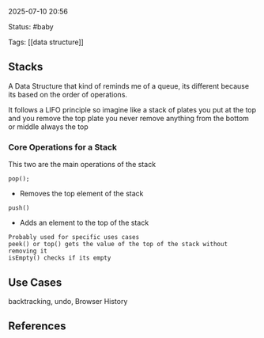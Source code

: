 2025-07-10 20:56

Status: #baby

Tags: [[data structure]]

## Stacks
A Data Structure that kind of reminds me of a queue, its different because its based on the order of operations.

It follows a LIFO principle so imagine like a stack of plates you put at the top and you remove the top plate you never remove anything from the bottom or middle always the top 
### Core Operations for a Stack 
This two are the main operations of the stack
```
pop();
```
- Removes the top element of the stack
```
push()
```
- Adds an element to the top of the stack 

```
Probably used for specific uses cases
peek() or top() gets the value of the top of the stack without removing it 
isEmpty() checks if its empty
```
## Use Cases 
backtracking, undo, Browser History 



## References 